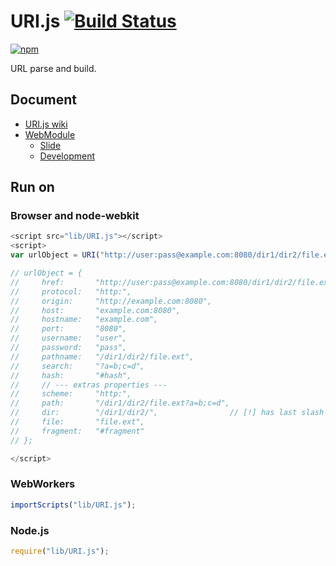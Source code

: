 # URI.js [![Build Status](https://travis-ci.org/uupaa/URI.js.png)](http://travis-ci.org/uupaa/URI.js)

[![npm](https://nodei.co/npm/uupaa.uri.js.png?downloads=true&stars=true)](https://nodei.co/npm/uupaa.uri.js/)

URL parse and build.

## Document

- [URI.js wiki](https://github.com/uupaa/URI.js/wiki/URI)
- [WebModule](https://github.com/uupaa/WebModule)
    - [Slide](http://uupaa.github.io/Slide/slide/WebModule/index.html)
    - [Development](https://github.com/uupaa/WebModule/wiki/Development)

## Run on

### Browser and node-webkit

```js
<script src="lib/URI.js"></script>
<script>
var urlObject = URI("http://user:pass@example.com:8080/dir1/dir2/file.ext?a=b;c=d#hash");

// urlObject = {
//     href:       "http://user:pass@example.com:8080/dir1/dir2/file.ext?a=b;c=d#hash",
//     protocol:   "http:",
//     origin:     "http://example.com:8080",
//     host:       "example.com:8080",
//     hostname:   "example.com",
//     port:       "8080",
//     username:   "user",
//     password:   "pass",
//     pathname:   "/dir1/dir2/file.ext",
//     search:     "?a=b;c=d",
//     hash:       "#hash",
//     // --- extras properties ---
//     scheme:     "http:",
//     path:       "/dir1/dir2/file.ext?a=b;c=d",
//     dir:        "/dir1/dir2/",                // [!] has last slash
//     file:       "file.ext",
//     fragment:   "#fragment"
// };

</script>
```

### WebWorkers

```js
importScripts("lib/URI.js");

```

### Node.js

```js
require("lib/URI.js");

```

